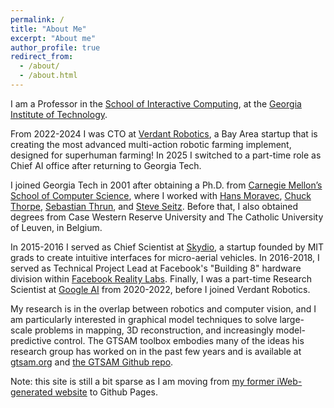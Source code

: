 ```yaml
---
permalink: /
title: "About Me"
excerpt: "About me"
author_profile: true
redirect_from: 
  - /about/
  - /about.html
---
```


I am a Professor in the [School of Interactive Computing](https://www.ic.gatech.edu/), at the [Georgia Institute of Technology](https://www.gatech.edu/).

From 2022-2024 I was CTO at [Verdant Robotics](https://www.verdantrobotics.com/), a Bay Area startup that is creating the most advanced multi-action robotic farming implement, designed for superhuman farming! In 2025 I switched to a part-time role as Chief AI office after returning to Georgia Tech.

I joined Georgia Tech in 2001 after obtaining a Ph.D. from [Carnegie Mellon’s School of Computer Science](https://www.scs.cmu.edu/), where I worked with [Hans Moravec](https://frc.ri.cmu.edu/~hpm/), [Chuck Thorpe](https://www.clarkson.edu/people/chuck-thorpe), [Sebastian Thrun](http://robots.stanford.edu/), and [Steve Seitz](https://homes.cs.washington.edu/~seitz/). Before that, I also obtained degrees from Case Western Reserve University and The Catholic University of Leuven, in Belgium.

In 2015-2016 I served as Chief Scientist at [Skydio](skydio.com), a startup founded by MIT grads to create intuitive interfaces for micro-aerial vehicles. In 2016-2018, I served as Technical Project Lead at Facebook's "Building 8" hardware division within [Facebook Reality Labs](https://tech.fb.com/ar-vr/). Finally, I was a part-time Research Scientist at [Google AI](https://ai.google/) from 2020-2022, before I joined Verdant Robotics. 

My research is in the overlap between robotics and computer vision, and I am particularly interested in graphical model techniques to solve large-scale problems in mapping, 3D reconstruction, and increasingly model-predictive control. The GTSAM toolbox embodies many of the ideas his research group has worked on in the past few years and is available at [gtsam.org](https://gtsam.org) and [the GTSAM Github repo](https://github.com/borglab/gtsam/pulse/monthly).

Note: this site is still a bit sparse as I am moving from [my former iWeb-generated website](http://www.dellaert.com/) to Github Pages.